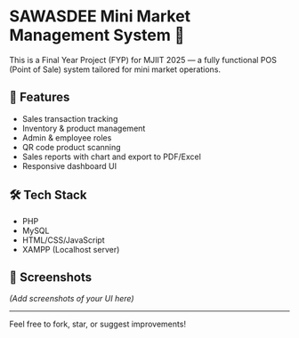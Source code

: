 # SAWASDEE Mini Market Management System 🛒

This is a Final Year Project (FYP) for MJIIT 2025 — a fully functional POS (Point of Sale) system tailored for mini market operations.

## 🚀 Features
- Sales transaction tracking
- Inventory & product management
- Admin & employee roles
- QR code product scanning
- Sales reports with chart and export to PDF/Excel
- Responsive dashboard UI

## 🛠️ Tech Stack
- PHP
- MySQL
- HTML/CSS/JavaScript
- XAMPP (Localhost server)

## 📸 Screenshots
*(Add screenshots of your UI here)*



---

Feel free to fork, star, or suggest improvements!
